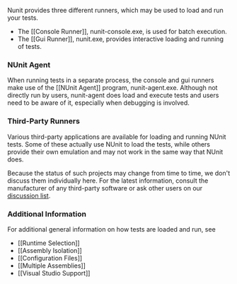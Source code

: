 Nunit provides three different runners, which may be used to load and
run your tests.

 * The [[Console Runner]], 
    nunit-console.exe, is used for batch execution.
 * The [[Gui Runner]], nunit.exe,
    provides interactive loading and running of tests.

### NUnit Agent

When running tests in a separate process, the console and gui runners make use of the [[NUnit Agent]] program, nunit-agent.exe. Although not directly run by users, nunit-agent does load and execute tests and users need to be aware of it, especially when debugging is involved.

### Third-Party Runners

Various third-party applications are available for loading and running NUnit tests. Some of these actually use NUnit to load the tests, while others provide their own emulation and may not work in the same way that NUnit does.
   
Because the status of such projects may change from time to time, we don't discuss them individually here. For the latest information, consult the manufacturer of any third-party software or ask other users on our
[discussion list](http://groups.google.com/group/nunit-discuss).
   
### Additional Information

For additional general information on how tests are loaded and run, see

 * [[Runtime Selection]]
 * [[Assembly Isolation]]
 * [[Configuration Files]]
 * [[Multiple Assemblies]]
 * [[Visual Studio Support]]
